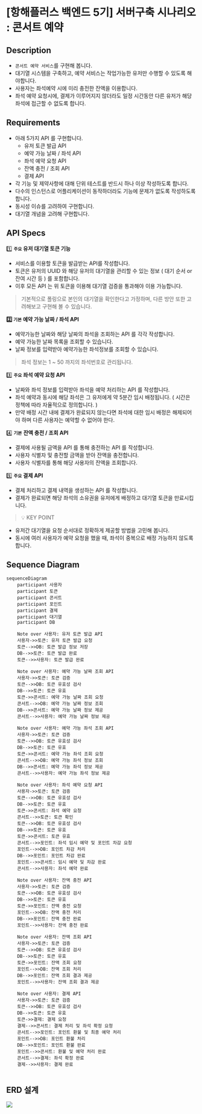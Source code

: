 # [항해플러스 백엔드 5기] 서버구축 시나리오 : 콘서트 예약 

## Description

- `콘서트 예약 서비스`를 구현해 봅니다.
- 대기열 시스템을 구축하고, 예약 서비스는 작업가능한 유저만 수행할 수 있도록 해야합니다.
- 사용자는 좌석예약 시에 미리 충전한 잔액을 이용합니다.
- 좌석 예약 요청시에, 결제가 이루어지지 않더라도 일정 시간동안 다른 유저가 해당 좌석에 접근할 수 없도록 합니다.

## Requirements

- 아래 5가지 API 를 구현합니다.
    - 유저 토큰 발급 API
    - 예약 가능 날짜 / 좌석 API
    - 좌석 예약 요청 API
    - 잔액 충전 / 조회 API
    - 결제 API
- 각 기능 및 제약사항에 대해 단위 테스트를 반드시 하나 이상 작성하도록 합니다.
- 다수의 인스턴스로 어플리케이션이 동작하더라도 기능에 문제가 없도록 작성하도록 합니다.
- 동시성 이슈를 고려하여 구현합니다.
- 대기열 개념을 고려해 구현합니다.

## API Specs

1️⃣ **`주요` 유저 대기열 토큰 기능**

- 서비스를 이용할 토큰을 발급받는 API를 작성합니다.
- 토큰은 유저의 UUID 와 해당 유저의 대기열을 관리할 수 있는 정보 ( 대기 순서 or 잔여 시간 등 ) 를 포함합니다.
- 이후 모든 API 는 위 토큰을 이용해 대기열 검증을 통과해야 이용 가능합니다.

> 기본적으로 폴링으로 본인의 대기열을 확인한다고 가정하며, 다른 방안 또한 고려해보고 구현해 볼 수 있습니다.
>

**2️⃣ `기본` 예약 가능 날짜 / 좌석 API**

- 예약가능한 날짜와 해당 날짜의 좌석을 조회하는 API 를 각각 작성합니다.
- 예약 가능한 날짜 목록을 조회할 수 있습니다.
- 날짜 정보를 입력받아 예약가능한 좌석정보를 조회할 수 있습니다.

> 좌석 정보는 1 ~ 50 까지의 좌석번호로 관리됩니다.
>

3️⃣ **`주요` 좌석 예약 요청 API**

- 날짜와 좌석 정보를 입력받아 좌석을 예약 처리하는 API 를 작성합니다.
- 좌석 예약과 동시에 해당 좌석은 그 유저에게 약 5분간 임시 배정됩니다. ( 시간은 정책에 따라 자율적으로 정의합니다. )
- 만약 배정 시간 내에 결제가 완료되지 않는다면 좌석에 대한 임시 배정은 해제되어야 하며 다른 사용자는 예약할 수 없어야 한다.

4️⃣ **`기본`**  **잔액 충전 / 조회 API**

- 결제에 사용될 금액을 API 를 통해 충전하는 API 를 작성합니다.
- 사용자 식별자 및 충전할 금액을 받아 잔액을 충전합니다.
- 사용자 식별자를 통해 해당 사용자의 잔액을 조회합니다.

5️⃣ **`주요` 결제 API**

- 결제 처리하고 결제 내역을 생성하는 API 를 작성합니다.
- 결제가 완료되면 해당 좌석의 소유권을 유저에게 배정하고 대기열 토큰을 만료시킵니다.

> 💡 KEY POINT
- 유저간 대기열을 요청 순서대로 정확하게 제공할 방법을 고민해 봅니다.
- 동시에 여러 사용자가 예약 요청을 했을 때, 좌석이 중복으로 배정 가능하지 않도록 합니다.


## Sequence Diagram

``` mermaid
sequenceDiagram
    participant 사용자
    participant 토큰
    participant 콘서트
    participant 포인트
    participant 결제
    participant 대기열
    participant DB

    Note over 사용자: 유저 토큰 발급 API
    사용자->>토큰: 유저 토큰 발급 요청
    토큰-->>DB: 토큰 발급 정보 저장
    DB-->>토큰: 토큰 발급 완료
    토큰-->>사용자: 토큰 발급 완료

    Note over 사용자: 예약 가능 날짜 조회 API
    사용자->>토큰: 토큰 검증
    토큰-->>DB: 토큰 유효성 검사
    DB-->>토큰: 토큰 유효
    토큰->>콘서트: 예약 가능 날짜 조회 요청
    콘서트-->>DB: 예약 가능 날짜 정보 조회
    DB-->>콘서트: 예약 가능 날짜 정보 제공
    콘서트-->>사용자: 예약 가능 날짜 정보 제공

    Note over 사용자: 예약 가능 좌석 조회 API
    사용자->>토큰: 토큰 검증
    토큰-->>DB: 토큰 유효성 검사
    DB-->>토큰: 토큰 유효
    토큰->>콘서트: 예약 가능 좌석 조회 요청
    콘서트-->>DB: 예약 가능 좌석 정보 조회
    DB-->>콘서트: 예약 가능 좌석 정보 제공
    콘서트-->>사용자: 예약 가능 좌석 정보 제공

    Note over 사용자: 좌석 예약 요청 API
    사용자->>토큰: 토큰 검증
    토큰-->>DB: 토큰 유효성 검사
    DB-->>토큰: 토큰 유효
    토큰->>콘서트: 좌석 예약 요청
    콘서트-->>토큰: 토큰 확인
    토큰-->>DB: 토큰 유효성 검사
    DB-->>토큰: 토큰 유효
    토큰->>콘서트: 토큰 유효
    콘서트-->>포인트: 좌석 임시 예약 및 포인트 차감 요청
    포인트-->>DB: 포인트 차감 처리
    DB-->>포인트: 포인트 차감 완료
    포인트-->>콘서트: 임시 예약 및 차감 완료
    콘서트-->>사용자: 좌석 예약 완료

    Note over 사용자: 잔액 충전 API
    사용자->>토큰: 토큰 검증
    토큰-->>DB: 토큰 유효성 검사
    DB-->>토큰: 토큰 유효
    토큰->>포인트: 잔액 충전 요청
    포인트-->>DB: 잔액 충전 처리
    DB-->>포인트: 잔액 충전 완료
    포인트-->>사용자: 잔액 충전 완료

    Note over 사용자: 잔액 조회 API
    사용자->>토큰: 토큰 검증
    토큰-->>DB: 토큰 유효성 검사
    DB-->>토큰: 토큰 유효
    토큰->>포인트: 잔액 조회 요청
    포인트-->>DB: 잔액 조회 처리
    DB-->>포인트: 잔액 조회 결과 제공
    포인트-->>사용자: 잔액 조회 결과 제공

    Note over 사용자: 결제 API
    사용자->>토큰: 토큰 검증
    토큰-->>DB: 토큰 유효성 검사
    DB-->>토큰: 토큰 유효
    토큰->>결제: 결제 요청
    결제-->>콘서트: 결제 처리 및 좌석 확정 요청
    콘서트-->>포인트: 포인트 환불 및 최종 예약 처리
    포인트-->>DB: 포인트 환불 처리
    DB-->>포인트: 포인트 환불 완료
    포인트-->>콘서트: 환불 및 예약 처리 완료
    콘서트-->>결제: 좌석 확정 완료
    결제-->>사용자: 결제 완료


```



## ERD 설계

![](/Users/choibohyun/Desktop/dev/java/ConcertReservation/images/ERD.png)